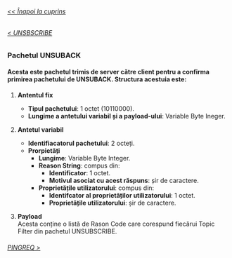 ###### [<< Înapoi la cuprins](../Cuprins.md)
######  [< UNSBSCRIBE](13.%20UNSUBSCRIBE.md) 
### Pachetul UNSUBACK
#### Acesta este pachetul trimis de server către client pentru a confirma primirea pachetului de UNSUBACK. Structura acestuia este:
1. **Antentul fix**
    - **Tipul pachetului**: 1 octet (10110000).
    - **Lungime a antetului variabil și a payload-ului**: Variable Byte Ineger.

2. **Antetul variabil**
    - **Identifiacatorul pachetului**: 2 octeți.
    - **Prorpietăți**
        - **Lungime**: Variable Byte Integer.
        - **Reason String**: compus din:
            - **Identificator**: 1 octet.
            - **Motivul asociat cu acest răspuns**: șir de caractere.
        - **Proprietățile utilizatorului**: compus din:
            - **Identifcator al proprietăților utilizatorului**: 1 octet.
            - **Proprietățile utilizatorului**: șir de caractere.

3. **Payload**  
Acesta conține o listă de Rason Code care corespund fiecărui Topic Filter din pachetul UNSUBSCRIBE.

###### [PINGREQ >](15.%20PINGREQ.md)